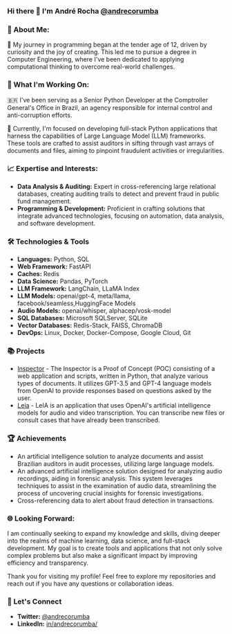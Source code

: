 ### Hi there 👋 I'm André Rocha [@andrecorumba](https://twitter.com/andrecorumba)

### 🌟 About Me:
🤖 My journey in programming began at the tender age of 12, driven by curiosity and the joy of creating. This led me to pursue a degree in Computer Engineering, where I've been dedicated to applying computational thinking to overcome real-world challenges. 

### 🚀 What I'm Working On:
🇧🇷 I've been serving as a Senior Python Developer at the Comptroller General's Office in Brazil, an agency responsible for internal control and anti-corruption efforts.

🚀 Currently, I'm focused on developing full-stack Python applications that harness the capabilities of Large Language Model (LLM) frameworks. These tools are crafted to assist auditors in sifting through vast arrays of documents and files, aiming to pinpoint fraudulent activities or irregularities.

### 📈 Expertise and Interests:

- **Data Analysis & Auditing:** Expert in cross-referencing large relational databases, creating auditing trails to detect and prevent fraud in public fund management.
- **Programming & Development:** Proficient in crafting solutions that integrate advanced technologies, focusing on automation, data analysis, and software development.

### 🛠 Technologies & Tools
- **Languages:** Python, SQL
- **Web Framework:** FastAPI
- **Caches:** Redis
- **Data Science:** Pandas, PyTorch
- **LLM Framework:** LangChain, LLaMA Index
- **LLM Models:** openai/gpt-4, meta/llama, facebook/seamless,HuggingFace Models
- **Audio Models:** openai/whisper, alphacep/vosk-model
- **SQL Databases:** Microsoft SQLServer, SQLite
- **Vector Databases:** Redis-Stack, FAISS, ChromaDB
- **DevOps:** Linux, Docker, Docker-Compose, Google Cloud, Git

### 📚 Projects
- [Inspector](https://github.com/andrecorumba/inspector) - The Inspector is a Proof of Concept (POC) consisting of a web application and scripts, written in Python, that analyze various types of documents. It utilizes GPT-3.5 and GPT-4 language models from OpenAI to provide responses based on questions asked by the user.
- [Leia](https://github.com/andrecorumba/leia) - LeIA is an application that uses OpenAI's artificial intelligence models for audio and video transcription. You can transcribe new files or consult cases that have already been transcribed.

### 🏆 Achievements
- An artificial intelligence solution to analyze documents and assist Brazilian auditors in audit processes, utilizing large language models.
- An advanced artificial intelligence solution designed for analyzing audio recordings, aiding in forensic analysis. This system leverages techniques to assist in the examination of audio data, streamlining the process of uncovering crucial insights for forensic investigations.
- Cross-referencing data to alert about fraud detection in transactions.

### 🌐 Looking Forward:

I am continually seeking to expand my knowledge and skills, diving deeper into the realms of machine learning, data science, and full-stack development. My goal is to create tools and applications that not only solve complex problems but also make a significant impact by improving efficiency and transparency.

Thank you for visiting my profile! Feel free to explore my repositories and reach out if you have any questions or collaboration ideas.

### 💬 Let's Connect
- **Twitter:** [@andrecorumba](https://twitter.com/andrecorumba)
- **LinkedIn:**  [in/andrecorumba/](https://www.linkedin.com/in/andrecorumba/)
